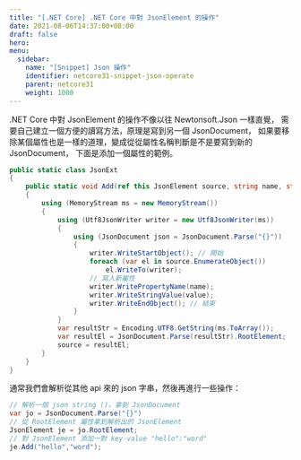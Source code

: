 ```yaml
---
title: "[.NET Core] .NET Core 中對 JsonElement 的操作"
date: 2021-08-06T14:37:00+08:00
draft: false
hero: 
menu:
  sidebar:
    name: "[Snippet] Json 操作"
    identifier: netcore31-snippet-json-operate
    parent: netcore31
    weight: 1000
---
```

.NET Core 中對 JsonElement 的操作不像以往 Newtonsoft.Json 一樣直覺，
需要自己建立一個方便的讀寫方法，原理是寫到另一個 JsonDocument，
如果要移除某個屬性也是一樣的道理，變成從從屬性名稱判斷是不是要寫到新的 JsonDocument，
下面是添加一個屬性的範例。
```c#
public static class JsonExt
{
	public static void Add(ref this JsonElement source, string name, string value)
	{
		using (MemoryStream ms = new MemoryStream())
		{
			using (Utf8JsonWriter writer = new Utf8JsonWriter(ms))
			{
				using (JsonDocument json = JsonDocument.Parse("{}"))
				{
					writer.WriteStartObject(); // 開始
					foreach (var el in source.EnumerateObject())
						el.WriteTo(writer);
					// 寫入新屬性
					writer.WritePropertyName(name);
					writer.WriteStringValue(value);
					writer.WriteEndObject(); // 結束
				}
			}
			var resultStr = Encoding.UTF8.GetString(ms.ToArray());
			var resultEl = JsonDocument.Parse(resultStr).RootElement;
			source = resultEl;
		}
	}
}
```
通常我們會解析從其他 api 來的 json 字串，然後再進行一些操作：
```c#
// 解析一個 json string ()，拿到 JsonDocument
var jo = JsonDocument.Parse("{}") 
// 從 RootElement 屬性拿到解析出的 JsonElement 
JsonElement je = jo.RootElement;
// 對 JsonElement 添加一對 key-value "hello":"word"
je.Add("hello","word"); 
```